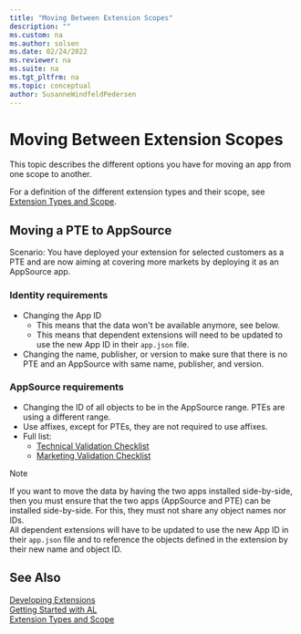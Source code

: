 ```yaml
---
title: "Moving Between Extension Scopes"
description: ""
ms.custom: na
ms.author: solsen
ms.date: 02/24/2022
ms.reviewer: na
ms.suite: na
ms.tgt_pltfrm: na
ms.topic: conceptual
author: SusanneWindfeldPedersen
---
```


# Moving Between Extension Scopes

This topic describes the different options you have for moving an app from one scope to another.

For a definition of the different extension types and their scope, see [Extension Types and Scope](devenv-extension-types-and-scope.md).


## Moving a PTE to AppSource

Scenario: You have deployed your extension for selected customers as a PTE and are now aiming at covering more markets by deploying it as an AppSource app.

### Identity requirements

- Changing the App ID 
  - This means that the data won't be available anymore, see below.
  - This means that dependent extensions will need to be updated to use the new App ID in their `app.json` file.
- Changing the name, publisher, or version to make sure that there is no PTE and an AppSource with same name, publisher, and version.

### AppSource requirements

- Changing the ID of all objects to be in the AppSource range. PTEs are using a different range.
- Use affixes, except for PTEs, they are not required to use affixes.
- Full list:  
  - [Technical Validation Checklist](devenv-checklist-submission.md)
  - [Marketing Validation Checklist](readiness/readiness-checklist-marketing.md)
    
<!-- the same extension cannot be installed as a pte and global on an env. Object name will collied -->

> [!NOTE]  
> If you want to move the data by having the two apps installed side-by-side, then you must ensure that the two apps (AppSource and PTE) can be installed side-by-side. For this, they must not share any object names nor IDs.  
> All dependent extensions will have to be updated to use the new App ID in their `app.json` file and to reference the objects defined in the extension by their new name and object ID.





## See Also

[Developing Extensions](devenv-dev-overview.md)  
[Getting Started with AL](devenv-get-started.md)  
[Extension Types and Scope](devenv-extension-types-and-scope.md)